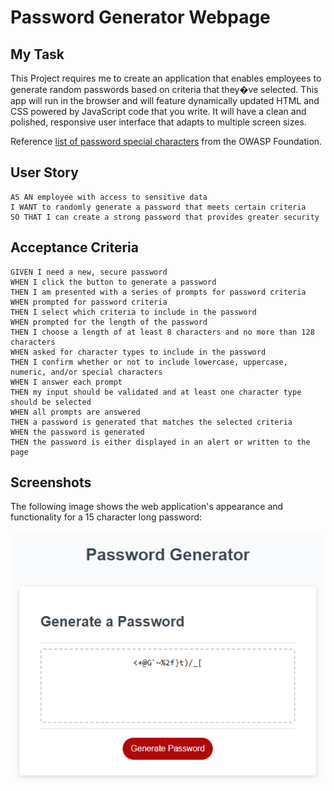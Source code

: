# Password Generator Webpage

## My Task

This Project requires me to create an application that enables employees to generate random passwords based on criteria that they�ve selected. This app will run in the browser and will feature dynamically updated HTML and CSS powered by JavaScript code that you write. It will have a clean and polished, responsive user interface that adapts to multiple screen sizes.

Reference [list of password special characters](https://www.owasp.org/index.php/Password_special_characters) from the OWASP Foundation.

## User Story

```
AS AN employee with access to sensitive data
I WANT to randomly generate a password that meets certain criteria
SO THAT I can create a strong password that provides greater security
```

## Acceptance Criteria

```
GIVEN I need a new, secure password
WHEN I click the button to generate a password
THEN I am presented with a series of prompts for password criteria
WHEN prompted for password criteria
THEN I select which criteria to include in the password
WHEN prompted for the length of the password
THEN I choose a length of at least 8 characters and no more than 128 characters
WHEN asked for character types to include in the password
THEN I confirm whether or not to include lowercase, uppercase, numeric, and/or special characters
WHEN I answer each prompt
THEN my input should be validated and at least one character type should be selected
WHEN all prompts are answered
THEN a password is generated that matches the selected criteria
WHEN the password is generated
THEN the password is either displayed in an alert or written to the page
```

## Screenshots

The following image shows the web application's appearance and functionality for a 15 character long password:

![The Password Generator application displays a red button to "Generate Password".](./passwordGenerator.png)


